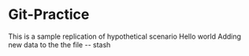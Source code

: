 # Git-Practice
This is a sample replication of hypothetical scenario Hello world
Adding new data to the the file -- stash 
